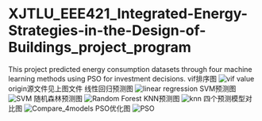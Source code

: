 # XJTLU_EEE421_Integrated-Energy-Strategies-in-the-Design-of-Buildings_project_program
This project predicted energy consumption datasets through four machine learning methods using PSO for investment decisions.
vif排序图
![vif value](https://github.com/sliptogether/XJTLU_EEE421_-Integrated-Energy-Strategies-in-the-Design-of-Buildings_project_program/assets/59787823/bf981359-e2bd-46fb-b465-d43929a8304f)
origin源文件见上图文件
线性回归预测图
![linear regression](https://github.com/sliptogether/XJTLU_EEE421_-Integrated-Energy-Strategies-in-the-Design-of-Buildings_project_program/assets/59787823/da40b560-fb97-425b-9ce9-6bb509791a58)
SVM预测图
![SVM](https://github.com/sliptogether/XJTLU_EEE421_-Integrated-Energy-Strategies-in-the-Design-of-Buildings_project_program/assets/59787823/39287471-973f-45e7-ad5e-1b067a8e6441)
随机森林预测图
![Random Forest](https://github.com/sliptogether/XJTLU_EEE421_-Integrated-Energy-Strategies-in-the-Design-of-Buildings_project_program/assets/59787823/8eebb584-370f-4918-a0f4-851ba02f0385)
KNN预测图
![knn](https://github.com/sliptogether/XJTLU_EEE421_-Integrated-Energy-Strategies-in-the-Design-of-Buildings_project_program/assets/59787823/a311c6f8-bfa9-49ad-89b6-a00f45e045b7)
四个预测模型对比图
![Compare_4models](https://github.com/sliptogether/XJTLU_EEE421_-Integrated-Energy-Strategies-in-the-Design-of-Buildings_project_program/assets/59787823/9813a328-0f15-40c6-9bfe-0a311c07bba3)
PSO优化图
![PSO](https://github.com/sliptogether/XJTLU_EEE421_-Integrated-Energy-Strategies-in-the-Design-of-Buildings_project_program/assets/59787823/ccac8ba2-5250-44f7-8b10-f667a89599d9)
